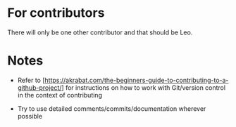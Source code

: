 # For contributors
There will only be one other contributor and that should be Leo.

# Notes 
- Refer to [https://akrabat.com/the-beginners-guide-to-contributing-to-a-github-project/] for instructions on how to work with Git/version control in the context of contributing

- Try to use detailed comments/commits/documentation wherever possible

